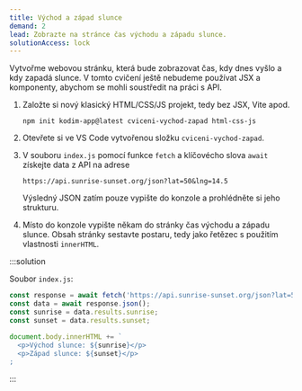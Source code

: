 ```yaml
---
title: Východ a západ slunce
demand: 2
lead: Zobrazte na stránce čas východu a západu slunce.
solutionAccess: lock
---
```


Vytvořme webovou stránku, která bude zobrazovat čas, kdy dnes vyšlo a kdy zapadá slunce. V tomto cvičení ještě nebudeme používat JSX a komponenty, abychom se mohli soustředit na práci s API.

1. Založte si nový klasický HTML/CSS/JS projekt, tedy bez JSX, Vite apod.

   ```shell
   npm init kodim-app@latest cviceni-vychod-zapad html-css-js
   ```

1. Otevřete si ve VS Code vytvořenou složku `cviceni-vychod-zapad`.
1. V souboru `index.js` pomocí funkce `fetch` a klíčovécho slova `await` získejte data z API na adrese
   ```
   https://api.sunrise-sunset.org/json?lat=50&lng=14.5
   ```
   Výsledný JSON zatím pouze vypište do konzole a prohlédněte si jeho strukturu.
1. Místo do konzole vypište někam do stránky čas východu a západu slunce. Obsah stránky sestavte postaru, tedy jako řetězec s použitím vlastnosti `innerHTML`.

:::solution

Soubor `index.js`:

```js
const response = await fetch('https://api.sunrise-sunset.org/json?lat=50&lng=14.5');
const data = await response.json();
const sunrise = data.results.sunrise;
const sunset = data.results.sunset;

document.body.innerHTML += `
  <p>Východ slunce: ${sunrise}</p>
  <p>Západ slunce: ${sunset}</p>
;
```

:::
